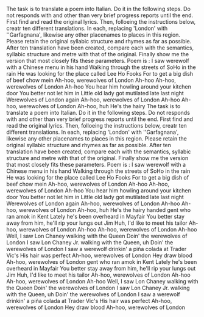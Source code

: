 The task is to translate a poem  into Italian. Do it in the following steps. Do not responds with and other than very brief progress reports until the end. First find and read the original lyrics. Then, folloeing the instructions below, creatr ten different translations. In each,  replacing  'London' with ''Garfagnana', likewise any other placenames to places in this region. Please retain the original syllabic structure and rhymes as far as possible. After ten translation have been created, compare each with the semantics,  syllabic structure and metre with that of the original. Finally show me the version that most closely fits these parameters.
Poem is :
I saw werewolf with a Chinese menu in his hand
Walking through the streets of SoHo in the rain
He was looking for the place called Lee Ho Fooks
For to get a big dish of beef chow mein
Ah-hoo, werewolves of London
Ah-hoo
Ah-hoo, werewolves of London
Ah-hoo
You hear him howling around your kitchen door
You better not let him in
Little old lady got mutilated late last night
Werewolves of London again
Ah-hoo, werewolves of London
Ah-hoo
Ah-hoo, werewolves of London
Ah-hoo, huh
He's the hairy The task is to translate a poem  into Italian. Do it in the following steps. Do not responds with and other than very brief progress reports until the end. First find and read the original lyrics. Then, folloeing the instructions below, creatr ten different translations. In each,  replacing  'London' with ''Garfagnana', likewise any other placenames to places in this region. Please retain the original syllabic structure and rhymes as far as possible. After ten translation have been created, compare each with the semantics,  syllabic structure and metre with that of the original. Finally show me the version that most closely fits these parameters.
Poem is :
I saw werewolf with a Chinese menu in his hand
Walking through the streets of SoHo in the rain
He was looking for the place called Lee Ho Fooks
For to get a big dish of beef chow mein
Ah-hoo, werewolves of London
Ah-hoo
Ah-hoo, werewolves of London
Ah-hoo
You hear him howling around your kitchen door
You better not let him in
Little old lady got mutilated late last night
Werewolves of London again
Ah-hoo, werewolves of London
Ah-hoo
Ah-hoo, werewolves of London
Ah-hoo, huh
He's the hairy handed gent who ran amok in Kent
Lately he's been overheard in Mayfair
You better stay away from him, he'll rip your lungs out Jim
Huh, I'd like to meet his tailor
Ah-hoo, werewolves of London
Ah-hoo
Ah-hoo, werewolves of London
Ah-hoo
Well, I saw Lon Chaney walking with the Queen
Doin' the werewolves of London
I saw Lon Chaney Jr. walking with the Queen, uh
Doin' the werewolves of London
I saw a werewolf drinkin' a piña colada at Trader Vic's
His hair was perfect
Ah-hoo, werewolves of London
Hey draw blood
Ah-hoo, werewolves of London
 gent who ran amok in Kent
Lately he's been overheard in Mayfair
You better stay away from him, he'll rip your lungs out Jim
Huh, I'd like to meet his tailor
Ah-hoo, werewolves of London
Ah-hoo
Ah-hoo, werewolves of London
Ah-hoo
Well, I saw Lon Chaney walking with the Queen
Doin' the werewolves of London
I saw Lon Chaney Jr. walking with the Queen, uh
Doin' the werewolves of London
I saw a werewolf drinkin' a piña colada at Trader Vic's
His hair was perfect
Ah-hoo, werewolves of London
Hey draw blood
Ah-hoo, werewolves of London
